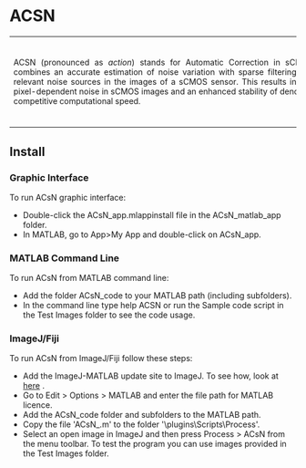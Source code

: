 ACSN
=====
<div> 
	<table frame=void rules=none>
		<tr>
			<td width="75%">
				<div style="width:650px;float:left;text-align:justify">
					ACSN (pronounced as <i>action</i>) stands for Automatic Correction in sCMOS-related Noise. It combines an accurate estimation of noise variation with sparse filtering to eliminate the most relevant noise sources in the images of a sCMOS sensor. This results in a drastic reduction of pixel-dependent noise in sCMOS images and an enhanced stability of denoising performance at a competitive computational speed.
				</div>
			</td>
			<td width="25%">
				<div style="width:150px;float:right;">
					<img src="Picture2.jpg" width=150 height=150>
				</div>
			</td>
		</tr>
	</table>	
	<!-- <div style="clear:both"></div>  -->
</div>

## Install ##
### Graphic Interface ###
To run ACsN graphic interface:

 - Double-click the ACsN_app.mlappinstall file in the ACsN_matlab_app folder.
 - In MATLAB, go to App>My App and double-click on ACsN_app.

### MATLAB Command Line ###
To run ACsN from MATLAB command line:

 - Add the folder ACsN_code to your MATLAB path (including subfolders).
 - In the command line type help ACSN or run the Sample code script in the Test Images folder to see the code usage.

### ImageJ/Fiji ###
To run ACsN from ImageJ/Fiji follow these steps:

 - Add the ImageJ-MATLAB update site to ImageJ. To see how, look at [here][ImageJ-MATLAB] .
 - Go to Edit > Options > MATLAB and enter the file path for MATLAB licence.
 - Add the ACsN_code folder and subfolders to the MATLAB path.
 - Copy the file 'ACsN_.m' to the folder '<ImageJ installation folder name>\plugins\Scripts\Process\'.
 - Select an open image in ImageJ and then press Process > ACsN from the menu toolbar. To test the program you can use images provided in the Test Images folder.

[ImageJ-MATLAB]: https://imagej.net/MATLAB_Scripting#Prerequisites


